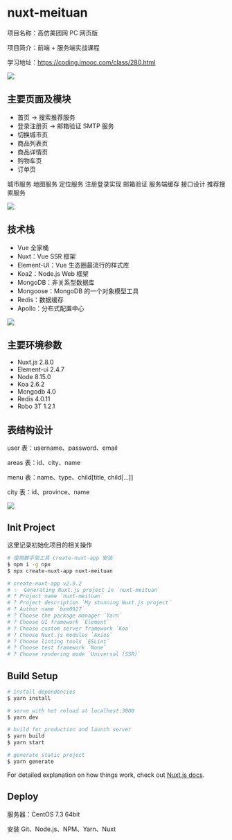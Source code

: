 # nuxt-meituan

项目名称：高仿美团网 PC 网页版

项目简介：前端 + 服务端实战课程

学习地址：https://coding.imooc.com/class/280.html

![](https://ws1.sinaimg.cn/large/9823cde9ly1g0pfqyhd09j20y60kktgt.jpg)

## 主要页面及模块

- 首页 -> 搜索推荐服务
- 登录注册页 -> 邮箱验证 SMTP 服务
- 切换城市页
- 商品列表页
- 商品详情页
- 购物车页
- 订单页

城市服务 地图服务 定位服务 注册登录实现 邮箱验证 服务端缓存 接口设计 推荐搜索服务

![](https://ws1.sinaimg.cn/large/9823cde9gy1g5vjt1o3nuj20xx0brwkw.jpg)

## 技术栈

- Vue 全家桶
- Nuxt：Vue SSR 框架
- Element-UI：Vue 生态圈最流行的样式库
- Koa2：Node.js Web 框架
- MongoDB：非关系型数据库
- Mongoose：MongoDB 的一个对象模型工具
- Redis：数据缓存
- Apollo：分布式配置中心

![](https://ws1.sinaimg.cn/large/9823cde9ly1g0prj2tbn2j20xv0dh42k.jpg)

## 主要环境参数

- Nuxt.js 2.8.0
- Element-ui 2.4.7
- Node 8.15.0
- Koa 2.6.2
- Mongodb 4.0
- Redis 4.0.11
- Robo 3T 1.2.1

## 表结构设计

user 表：username、password、email

areas 表：id、city、name

menu 表：name、type、child[title, child[...]]

city 表：id、province、name

![](https://ws1.sinaimg.cn/large/9823cde9gy1g5vk2dzspxj20sp0ehwne.jpg)

## Init Project

这里记录初始化项目的相关操作

``` bash
# 使用脚手架工具 create-nuxt-app 安装
$ npm i -g npx
$ npx create-nuxt-app nuxt-meituan

# create-nuxt-app v2.9.2
# ✨  Generating Nuxt.js project in `nuxt-meituan`
# ? Project name `nuxt-meituan`
# ? Project description `My stunning Nuxt.js project`
# ? Author name `bxm0927`
# ? Choose the package manager `Yarn`
# ? Choose UI framework `Element`
# ? Choose custom server framework `Koa`
# ? Choose Nuxt.js modules `Axios`
# ? Choose linting tools `ESLint`
# ? Choose test framework `None`
# ? Choose rendering mode `Universal (SSR)`
```

## Build Setup

``` bash
# install dependencies
$ yarn install

# serve with hot reload at localhost:3000
$ yarn dev

# build for production and launch server
$ yarn build
$ yarn start

# generate static project
$ yarn generate
```

For detailed explanation on how things work, check out [Nuxt.js docs](https://nuxtjs.org).

## Deploy

服务器：CentOS 7.3 64bit

安装 Git、Node.js、NPM、Yarn、Nuxt
